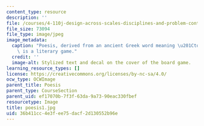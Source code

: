 ```yaml
---
content_type: resource
description: ''
file: /courses/4-110j-design-across-scales-disciplines-and-problem-contexts-spring-2013/36b411cc4e3fee75dacf2d130552b96e_poesis1.jpg
file_size: 73094
file_type: image/jpeg
image_metadata:
  caption: "Poesis, derived from an ancient Greek word meaning \u201Cto make,\u201D\
    \ is a literary game."
  credit: ''
  image-alt: Stylized text and decal on the cover of the board game.
learning_resource_types: []
license: https://creativecommons.org/licenses/by-nc-sa/4.0/
ocw_type: OCWImage
parent_title: Poesis
parent_type: CourseSection
parent_uid: ef17070b-7f3f-63da-9a73-90eac330fbef
resourcetype: Image
title: poesis1.jpg
uid: 36b411cc-4e3f-ee75-dacf-2d130552b96e
---
```

